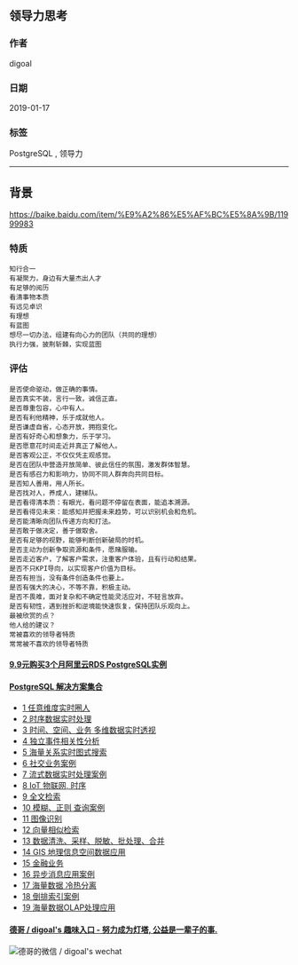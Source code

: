 ## 领导力思考  
                                                                                                                      
### 作者                                                                  
digoal                                                                  
                                                                                               
### 日期                                                                               
2019-01-17                                                           
                                                                    
### 标签                                                                                                        
PostgreSQL , 领导力            
                                                                                                                      
----                                                                                                                
                                                                                                                         
## 背景     
https://baike.baidu.com/item/%E9%A2%86%E5%AF%BC%E5%8A%9B/11999983    
    
### 特质  
  
```  
知行合一  
有凝聚力，身边有大量杰出人才  
有足够的阅历  
看清事物本质  
有远见卓识  
有理想  
有蓝图  
想尽一切办法，组建有向心力的团队（共同的理想）  
执行力强，披荆斩棘，实现蓝图  
```  
  
### 评估  
  
```  
是否使命驱动，做正确的事情。  
是否真实不装，言行一致，诚信正直。  
是否尊重包容，心中有人。  
是否有利他精神，乐于成就他人。  
是否谦虚自省，心态开放，拥抱变化。  
是否有好奇心和想象力，乐于学习。  
是否愿意花时间走近并真正了解他人。  
是否客观公正，不仅仅凭主观感觉。  
是否在团队中营造开放简单、彼此信任的氛围，激发群体智慧。  
是否有感召力和影响力，协同不同人群奔向共同目标。  
是否知人善用，用人所长。  
是否找对人，养成人，建梯队。  
是否看得清本质：有眼光，看问题不停留在表面，能追本溯源。  
是否看得见未来：能感知并把握未来趋势，可以识别机会和危机。  
是否能清晰向团队传递方向和打法。  
是否敢于做决定，善于做取舍。  
是否有足够的视野，能够判断创新破局的时机。  
是否主动为创新争取资源和条件，愿赌服输。  
是否走近客户，了解客户需求，注重客户体验，且有行动和结果。  
是否不只KPI导向，以实现客户价值为目标。  
是否有担当，没有条件创造条件也要上。  
是否有强大的决心，不等不靠，积极主动。  
是否不畏难，面对复杂和不确定性能灵活应对，不轻言放弃。  
是否有韧性，遇到挫折和逆境能快速恢复，保持团队乐观向上。  
最被欣赏的点？  
他人给的建议？  
常被喜欢的领导者特质  
常常被不喜欢的领导者特质  
```  
  
  
  
  
  
  
  
  
  
  
  
  
  
  
  
  
  
  
  
  
  
  
  
  
  
  
  
  
  
  
  
  
  
  
  
  
  
  
  
  
  
  
#### [9.9元购买3个月阿里云RDS PostgreSQL实例](https://www.aliyun.com/database/postgresqlactivity "57258f76c37864c6e6d23383d05714ea")
  
  
#### [PostgreSQL 解决方案集合](https://yq.aliyun.com/topic/118 "40cff096e9ed7122c512b35d8561d9c8")
- [1 任意维度实时圈人](https://yq.aliyun.com/topic/118 "40cff096e9ed7122c512b35d8561d9c8")
- [2 时序数据实时处理](https://yq.aliyun.com/topic/118 "40cff096e9ed7122c512b35d8561d9c8")
- [3 时间、空间、业务 多维数据实时透视](https://yq.aliyun.com/topic/118 "40cff096e9ed7122c512b35d8561d9c8")
- [4 独立事件相关性分析](https://yq.aliyun.com/topic/118 "40cff096e9ed7122c512b35d8561d9c8")
- [5 海量关系实时图式搜索](https://yq.aliyun.com/topic/118 "40cff096e9ed7122c512b35d8561d9c8")
- [6 社交业务案例](https://yq.aliyun.com/topic/118 "40cff096e9ed7122c512b35d8561d9c8")
- [7 流式数据实时处理案例](https://yq.aliyun.com/topic/118 "40cff096e9ed7122c512b35d8561d9c8")
- [8 IoT 物联网, 时序](https://yq.aliyun.com/topic/118 "40cff096e9ed7122c512b35d8561d9c8")
- [9 全文检索](https://yq.aliyun.com/topic/118 "40cff096e9ed7122c512b35d8561d9c8")
- [10 模糊、正则 查询案例](https://yq.aliyun.com/topic/118 "40cff096e9ed7122c512b35d8561d9c8")
- [11 图像识别](https://yq.aliyun.com/topic/118 "40cff096e9ed7122c512b35d8561d9c8")
- [12 向量相似检索](https://yq.aliyun.com/topic/118 "40cff096e9ed7122c512b35d8561d9c8")
- [13 数据清洗、采样、脱敏、批处理、合并](https://yq.aliyun.com/topic/118 "40cff096e9ed7122c512b35d8561d9c8")
- [14 GIS 地理信息空间数据应用](https://yq.aliyun.com/topic/118 "40cff096e9ed7122c512b35d8561d9c8")
- [15 金融业务](https://yq.aliyun.com/topic/118 "40cff096e9ed7122c512b35d8561d9c8")
- [16 异步消息应用案例](https://yq.aliyun.com/topic/118 "40cff096e9ed7122c512b35d8561d9c8")
- [17 海量数据 冷热分离](https://yq.aliyun.com/topic/118 "40cff096e9ed7122c512b35d8561d9c8")
- [18 倒排索引案例](https://yq.aliyun.com/topic/118 "40cff096e9ed7122c512b35d8561d9c8")
- [19 海量数据OLAP处理应用](https://yq.aliyun.com/topic/118 "40cff096e9ed7122c512b35d8561d9c8")
  
  
#### [德哥 / digoal's 趣味入口 - 努力成为灯塔, 公益是一辈子的事.](https://github.com/digoal/blog/blob/master/README.md "22709685feb7cab07d30f30387f0a9ae")
  
  
![德哥的微信 / digoal's wechat](../pic/digoal_weixin.jpg "f7ad92eeba24523fd47a6e1a0e691b59")
  

